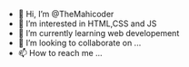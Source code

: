 - 👋 Hi, I’m @TheMahicoder
- 👀 I’m interested in HTML,CSS and JS
- 🌱 I’m currently learning web developement
- 💞️ I’m looking to collaborate on ...
- 📫 How to reach me ...

<!---
Yadavmahicoder/Yadavmahicoder is a ✨ special ✨ repository because its `README.md` (this file) appears on your GitHub profile.
You can click the Preview link to take a look at your changes.
--->
